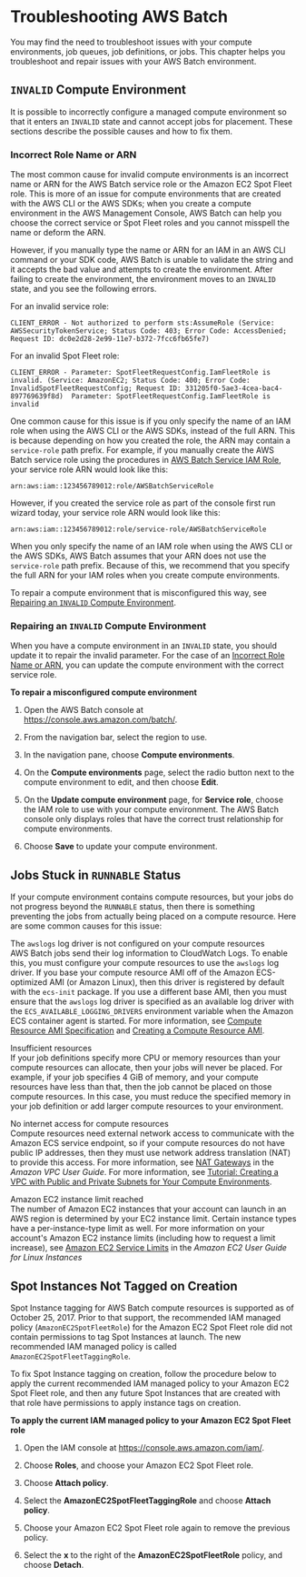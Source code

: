 # Troubleshooting AWS Batch<a name="troubleshooting"></a>

You may find the need to troubleshoot issues with your compute environments, job queues, job definitions, or jobs\. This chapter helps you troubleshoot and repair issues with your AWS Batch environment\. 

## `INVALID` Compute Environment<a name="invalid_compute_environment"></a>

It is possible to incorrectly configure a managed compute environment so that it enters an `INVALID` state and cannot accept jobs for placement\. These sections describe the possible causes and how to fix them\.

### Incorrect Role Name or ARN<a name="invalid_service_role_arn"></a>

The most common cause for invalid compute environments is an incorrect name or ARN for the AWS Batch service role or the Amazon EC2 Spot Fleet role\. This is more of an issue for compute environments that are created with the AWS CLI or the AWS SDKs; when you create a compute environment in the AWS Management Console, AWS Batch can help you choose the correct service or Spot Fleet roles and you cannot misspell the name or deform the ARN\.

However, if you manually type the name or ARN for an IAM in an AWS CLI command or your SDK code, AWS Batch is unable to validate the string and it accepts the bad value and attempts to create the environment\. After failing to create the environment, the environment moves to an `INVALID` state, and you see the following errors\.

For an invalid service role:

```
CLIENT_ERROR - Not authorized to perform sts:AssumeRole (Service: AWSSecurityTokenService; Status Code: 403; Error Code: AccessDenied; Request ID: dc0e2d28-2e99-11e7-b372-7fcc6fb65fe7)
```

For an invalid Spot Fleet role:

```
CLIENT_ERROR - Parameter: SpotFleetRequestConfig.IamFleetRole is invalid. (Service: AmazonEC2; Status Code: 400; Error Code: InvalidSpotFleetRequestConfig; Request ID: 331205f0-5ae3-4cea-bac4-897769639f8d)  Parameter: SpotFleetRequestConfig.IamFleetRole is invalid
```

One common cause for this issue is if you only specify the name of an IAM role when using the AWS CLI or the AWS SDKs, instead of the full ARN\. This is because depending on how you created the role, the ARN may contain a `service-role` path prefix\. For example, if you manually create the AWS Batch service role using the procedures in [AWS Batch Service IAM Role](service_IAM_role.md), your service role ARN would look like this:

```
arn:aws:iam::123456789012:role/AWSBatchServiceRole
```

However, if you created the service role as part of the console first run wizard today, your service role ARN would look like this:

```
arn:aws:iam::123456789012:role/service-role/AWSBatchServiceRole
```

When you only specify the name of an IAM role when using the AWS CLI or the AWS SDKs, AWS Batch assumes that your ARN does not use the `service-role` path prefix\. Because of this, we recommend that you specify the full ARN for your IAM roles when you create compute environments\.

To repair a compute environment that is misconfigured this way, see [Repairing an `INVALID` Compute Environment](#repairing_invalid_compute_environment)\.

### Repairing an `INVALID` Compute Environment<a name="repairing_invalid_compute_environment"></a>

When you have a compute environment in an `INVALID` state, you should update it to repair the invalid parameter\. For the case of an [Incorrect Role Name or ARN](#invalid_service_role_arn), you can update the compute environment with the correct service role\.

**To repair a misconfigured compute environment**

1. Open the AWS Batch console at [https://console\.aws\.amazon\.com/batch/](https://console.aws.amazon.com/batch/)\.

1. From the navigation bar, select the region to use\.

1. In the navigation pane, choose **Compute environments**\.

1. On the **Compute environments** page, select the radio button next to the compute environment to edit, and then choose **Edit**\.

1. On the **Update compute environment** page, for **Service role**, choose the IAM role to use with your compute environment\. The AWS Batch console only displays roles that have the correct trust relationship for compute environments\.

1. Choose **Save** to update your compute environment\.

## Jobs Stuck in `RUNNABLE` Status<a name="job_stuck_in_runnable"></a>

If your compute environment contains compute resources, but your jobs do not progress beyond the `RUNNABLE` status, then there is something preventing the jobs from actually being placed on a compute resource\. Here are some common causes for this issue:

The `awslogs` log driver is not configured on your compute resources  
AWS Batch jobs send their log information to CloudWatch Logs\. To enable this, you must configure your compute resources to use the `awslogs` log driver\. If you base your compute resource AMI off of the Amazon ECS\-optimized AMI \(or Amazon Linux\), then this driver is registered by default with the `ecs-init` package\. If you use a different base AMI, then you must ensure that the `awslogs` log driver is specified as an available log driver with the `ECS_AVAILABLE_LOGGING_DRIVERS` environment variable when the Amazon ECS container agent is started\. For more information, see [Compute Resource AMI Specification](compute_resource_AMIs.md#batch-ami-spec) and [Creating a Compute Resource AMI](create-batch-ami.md)\.

Insufficient resources  
If your job definitions specify more CPU or memory resources than your compute resources can allocate, then your jobs will never be placed\. For example, if your job specifies 4 GiB of memory, and your compute resources have less than that, then the job cannot be placed on those compute resources\. In this case, you must reduce the specified memory in your job definition or add larger compute resources to your environment\.

No internet access for compute resources  
Compute resources need external network access to communicate with the Amazon ECS service endpoint, so if your compute resources do not have public IP addresses, then they must use network address translation \(NAT\) to provide this access\. For more information, see [NAT Gateways](https://docs.aws.amazon.com/vpc/latest/userguide/vpc-nat-gateway.html) in the *Amazon VPC User Guide*\. For more information, see [Tutorial: Creating a VPC with Public and Private Subnets for Your Compute Environments](create-public-private-vpc.md)\.

Amazon EC2 instance limit reached  
The number of Amazon EC2 instances that your account can launch in an AWS region is determined by your EC2 instance limit\. Certain instance types have a per\-instance\-type limit as well\. For more information on your account's Amazon EC2 instance limits \(including how to request a limit increase\), see [Amazon EC2 Service Limits](https://docs.aws.amazon.com/AWSEC2/latest/UserGuide/ec2-resource-limits.html) in the *Amazon EC2 User Guide for Linux Instances*

## Spot Instances Not Tagged on Creation<a name="spot-instance-no-tag"></a>

Spot Instance tagging for AWS Batch compute resources is supported as of October 25, 2017\. Prior to that support, the recommended IAM managed policy \(`AmazonEC2SpotFleetRole`\) for the Amazon EC2 Spot Fleet role did not contain permissions to tag Spot Instances at launch\. The new recommended IAM managed policy is called `AmazonEC2SpotFleetTaggingRole`\.

To fix Spot Instance tagging on creation, follow the procedure below to apply the current recommended IAM managed policy to your Amazon EC2 Spot Fleet role, and then any future Spot Instances that are created with that role have permissions to apply instance tags on creation\.

**To apply the current IAM managed policy to your Amazon EC2 Spot Fleet role**

1. Open the IAM console at [https://console\.aws\.amazon\.com/iam/](https://console.aws.amazon.com/iam/)\.

1. Choose **Roles**, and choose your Amazon EC2 Spot Fleet role\.

1. Choose **Attach policy**\.

1. Select the **AmazonEC2SpotFleetTaggingRole** and choose **Attach policy**\.

1. Choose your Amazon EC2 Spot Fleet role again to remove the previous policy\.

1. Select the **x** to the right of the **AmazonEC2SpotFleetRole** policy, and choose **Detach**\.